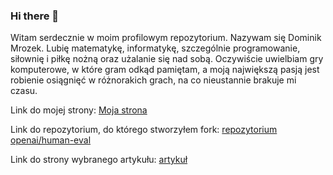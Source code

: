 ### Hi there 👋

Witam serdecznie w moim profilowym repozytorium. Nazywam się Dominik Mrozek. Lubię matematykę, informatykę, szczególnie programowanie, siłownię i piłkę nożną oraz użalanie się nad sobą. Oczywiście uwielbiam gry komputerowe, w które gram odkąd pamiętam, a moją największą pasją jest robienie osiągnięć w różnorakich grach, na co nieustannie brakuje mi czasu.

Link do mojej strony: 
<a href="https://DominikMrozek.github.io/">Moja strona</a>

Link do repozytorium, do którego stworzyłem fork:
<a href="https://github.com/openai/human-eval">repozytorium openai/human-eval</a>

Link do strony wybranego artykułu:
<a href="https://paperswithcode.com/paper/evaluating-large-language-models-trained-on?fbclid=IwAR1Q6QMUqQJjgT4WmF9w1PMaN6oe-R5x3lfKwBqfpNufE8DizTLrgsF8uHM">artykuł</a>
